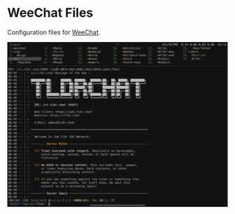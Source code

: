 # WeeChat Files

Configuration files for [WeeChat](https://weechat.org).

![WeeChat Screenshot](tldr.PNG)
